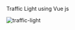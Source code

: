 Traffic Light using Vue js


![traffic-light](https://github.com/user-attachments/assets/1eadc8a0-58d4-4dae-9036-5603a04c9ee4)
